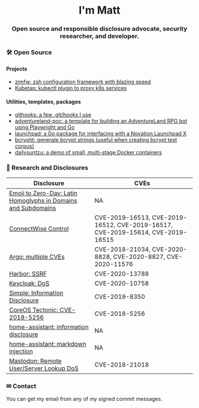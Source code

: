 <h1 align="center">I'm Matt</h1>
<h3 align="center">Open source and responsible disclosure advocate, security researcher, and developer.</h3>

### 🛠  Open Source

#### Projects

- [zimfw: zsh configuration framework with blazing speed](https://github.com/zimfw/zimfw)
- [Kubetap: kubectl plugin to proxy k8s services](https://github.com/Eriner/kubetap)

#### Utilities, templates, packages

- [githooks: a few .git/hooks I use](https://github.com/Eriner/githooks)
- [adventureland-poc: a template for building an AdventureLand RPG bot using Playwright and Go](https://github.com/Eriner/adventureland-poc)
- [launchpad: a Go package for interfacing with a Novation Launchpad X](https://github.com/Eriner/launchpad)
- [bcryptit: generate bcrypt strings (useful when creating bcrypt test corpus)](https://github.com/Eriner/bcryptit)
- [dailysuntzu: a demo of small, multi-stage Docker containers](https://github.com/Eriner/dailysuntzu)

### 🧠 Research and Disclosures

| Disclosure | CVEs |
| --- |--- |
| [Emoji to Zero-Day: Latin Homoglyphs in Domains and Subdomains](https://web.archive.org/web/20201209181122/https://www.soluble.ai/blog/public-disclosure-emoji-to-zero-day) | NA |
| [ConnectWise Control](https://web.archive.org/web/20200916192818/https://labs.bishopfox.com/advisories/connectwise-control) | CVE-2019-16513, CVE-2019-16512, CVE-2019-16517, CVE-2019-15614, CVE-2019-16515 |
| [Argo: multiple CVEs](https://web.archive.org/web/20210321124655/https://www.soluble.ai/blog/argo-cves-2020) | CVE-2018-21034, CVE-2020-8828, CVE-2020-8827, CVE-2020-11576 |
| [Harbor: SSRF](https://web.archive.org/web/20210322132249/https://www.soluble.ai/blog/harbor-ssrf-cve-2020-13788) | CVE-2020-13788 |
| [Keycloak: DoS](https://web.archive.org/web/20201205001123/https://www.soluble.ai/blog/keycloak-cve-2020-10758) | CVE-2020-10758 |
| [Simple: Information Disclosure](https://web.archive.org/web/20210129013519/https://labs.bishopfox.com/advisories/simple-better-banking-android-v-2-45-0-2-45-3-sensitive-information-disclosure) | CVE-2019-8350 |
| [CoreOS Tectonic: CVE-2018-5256](https://web.archive.org/web/20210319020045/https://nvd.nist.gov/vuln/detail/CVE-2018-5256) | CVE-2018-5256 |
| [home-assistant: information disclosure](https://github.com/home-assistant/home-assistant/pull/13836) | NA |
| [home-assistant: markdown injection](https://github.com/home-assistant/home-assistant-polymer/pull/2115/commits/59bf117e2a6a256997a0809d20a26ed745bccd74) | NA |
| [Mastodon: Remote User/Server Lookup DoS](https://github.com/tootsuite/mastodon/pull/9329) | CVE-2018-21018 |

### ✉ Contact

You can get my email from any of my signed commit messages.
